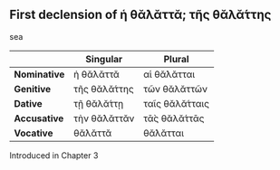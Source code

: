## First declension of ἡ θᾰ́λᾰττᾰ; τῆς θᾰλᾰ́ττης

sea

|                | Singular     | Plural         |
|----------------|--------------|----------------|
| **Nominative** | ἡ θᾰ́λᾰττᾰ    | αἱ θᾰ́λᾰτται    |
| **Genitive**   | τῆς θᾰλᾰ́ττης | τῶν θᾰλᾰττῶν   |
| **Dative**     | τῇ θᾰλᾰ́ττῃ   | ταῖς θᾰλᾰ́τταις |
| **Accusative** | τὴν θᾰ́λᾰττᾰν | τᾱ̀ς θᾰλᾰ́ττᾱς   |
| **Vocative**   | θᾰ́λᾰττᾰ      | θᾰ́λᾰτται       |


Introduced in Chapter 3
